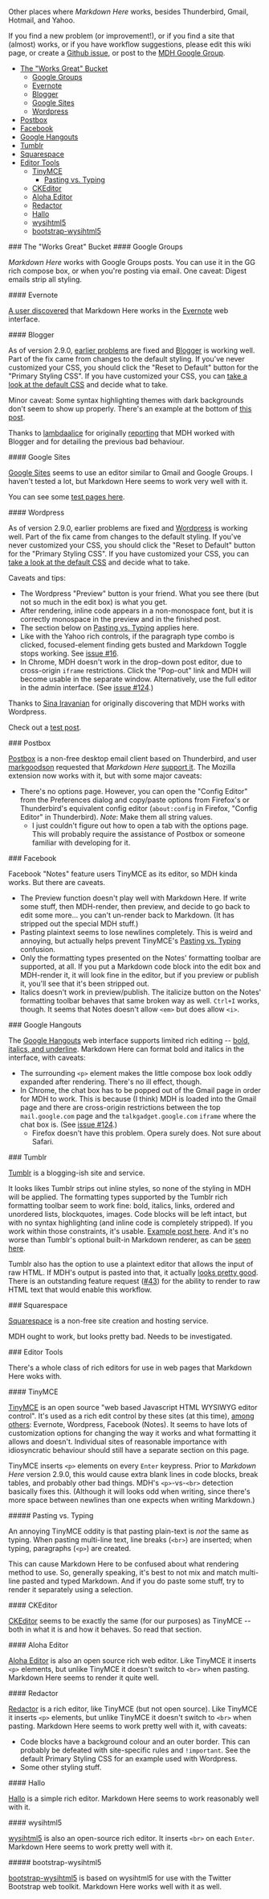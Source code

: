Other places where *Markdown Here* works, besides Thunderbird, Gmail, Hotmail, and Yahoo.

If you find a new problem (or improvement!), or if you find a site that (almost) works, or if you have workflow suggestions, please edit this wiki page, or create a [Github issue](https://github.com/adam-p/markdown-here/issues), or post to the [MDH Google Group](https://groups.google.com/forum/#!forum/markdown-here).


* [The "Works Great" Bucket](#the-works-great-bucket)
  * [Google Groups](#google-groups)
  * [Evernote](#evernote)
  * [Blogger](#blogger)
  * [Google Sites](#google-sites)
  * [Wordpress](#wordpress)
* [Postbox](#postbox)
* [Facebook](#facebook)
* [Google Hangouts](#google-hangouts)
* [Tumblr](#tumblr)
* [Squarespace](#squarespace)
* [Editor Tools](#editor-tools)
  * [TinyMCE](#tinymce)
    * [Pasting vs. Typing](#pasting-vs-typing)
  * [CKEditor](#ckeditor)
  * [Aloha Editor](#aloha-editor)
  * [Redactor](#redactor)
  * [Hallo](#hallo)
  * [wysihtml5](#wysihtml5)
  * [bootstrap-wysihtml5](#bootstrap-wysihtml5)


<a name="the-works-great-bucket"/>
### The "Works Great" Bucket

<a name="google-groups"/>
#### Google Groups

*Markdown Here* works with Google Groups posts. You can use it in the GG rich compose box, or when you're posting via email. One caveat: Digest emails strip all styling. 


<a name="evernote"/>
#### Evernote

[A user discovered](https://github.com/adam-p/markdown-here/issues/30#issuecomment-8119861) that Markdown Here works in the [Evernote](https://www.evernote.com) web interface. 


<a name="blogger"/>
#### Blogger

As of version 2.9.0, [earlier problems](https://github.com/adam-p/markdown-here/issues/89) are fixed and [Blogger](http://blogger.com/) is working well. Part of the fix came from changes to the default styling. If you've never customized your CSS, you should click the "Reset to Default" button for the "Primary Styling CSS". If you have customized your CSS, you can [take a look at the default CSS](https://github.com/adam-p/markdown-here/blob/master/src/common/default.css) and decide what to take.

Minor caveat: Some syntax highlighting themes with dark backgrounds don't seem to show up properly. There's an example at the bottom of [this post](http://adampersand.blogspot.ca/2013/10/mdh-test-better-blogger.html).

Thanks to [lambdaalice](https://github.com/lambdalice) for originally [reporting](https://github.com/adam-p/markdown-here/issues/89) that MDH worked with Blogger and for detailing the previous bad behaviour.


<a name="google-sites"/>
#### Google Sites

[Google Sites](https://sites.google.com) seems to use an editor similar to Gmail and Google Groups. I haven't tested a lot, but Markdown Here seems to work very well with it.

You can see some [test pages here](https://sites.google.com/site/markdownheretest/).


<a name="wordpress"/>
#### Wordpress

As of version 2.9.0, earlier problems are fixed and [Wordpress](http://wordpress.com/) is working well. Part of the fix came from changes to the default styling. If you've never customized your CSS, you should click the "Reset to Default" button for the "Primary Styling CSS". If you have customized your CSS, you can [take a look at the default CSS](https://github.com/adam-p/markdown-here/blob/master/src/common/default.css) and decide what to take.

Caveats and tips:
* The Wordpress "Preview" button is your friend. What you see there (but not so much in the edit box) is what you get.
* After rendering, inline code appears in a non-monospace font, but it is correctly monospace in the preview and in the finished post.
* The section below on [Pasting vs. Typing](#pasting-vs-typing) applies here.
* Like with the Yahoo rich controls, if the paragraph type combo is clicked, focused-element finding gets busted and Markdown Toggle stops working. See [issue #16](https://github.com/adam-p/markdown-here/issues/16).
* In Chrome, MDH doesn't work in the drop-down post editor, due to cross-origin `iframe` restrictions. Click the "Pop-out" link and MDH will become usable in the separate window. Alternatively, use the full editor in the admin interface. (See [issue #124](https://github.com/adam-p/markdown-here/issues/124).)

Thanks to [Sina Iravanian](https://plus.google.com/116422808039109985732/posts) for originally discovering that MDH works with Wordpress.

Check out a [test post](http://adampritch.wordpress.com/2013/10/05/markdown-here-test-post/).


<a name="postbox"/>
### Postbox

[Postbox](http://www.postbox-inc.com/) is a non-free desktop email client based on Thunderbird, and user [markgoodson](https://github.com/markgoodson) requested that *Markdown Here* [support it](https://github.com/adam-p/markdown-here/issues/30). The Mozilla extension now works with it, but with some major caveats:

* There's no options page. However, you can open the "Config Editor" from the Preferences dialog and copy/paste options from Firefox's or Thunderbird's equivalent config editor (`about:config` in Firefox, "Config Editor" in Thunderbird). *Note*: Make them all string values. 
  * I just couldn't figure out how to open a tab with the options page. This will probably require the assistance of Postbox or someone familiar with developing for it.


<a name="facebook"/>
### Facebook

Facebook "Notes" feature users TinyMCE as its editor, so MDH kinda works. But there are caveats.

* The Preview function doesn't play well with Markdown Here. If write some stuff, then MDH-render, then preview, and decide to go back to edit some more... you can't un-render back to Markdown. (It has stripped out the special MDH stuff.)
* Pasting plaintext seems to lose newlines completely. This is weird and annoying, but actually helps prevent TinyMCE's [Pasting vs. Typing](#pasting-vs-typing) confusion.
* Only the formatting types presented on the Notes' formatting toolbar are supported, at all. If you put a Markdown code block into the edit box and MDH-render it, it will look fine in the editor, but if you preview or publish it, you'll see that it's been stripped out.
* Italics doesn't work in preview/publish. The italicize button on the Notes' formatting toolbar behaves that same broken way as well. `Ctrl+I` works, though. It seems that Notes doesn't allow `<em>` but does allow `<i>`.


<a name="google-hangouts"/>
### Google Hangouts

The [Google Hangouts](http://www.google.com/hangouts/) web interface supports limited rich editing -- [bold, italics, and underline](https://support.google.com/hangouts/answer/3112005). Markdown Here can format bold and italics in the interface, with caveats:

* The surrounding `<p>` element makes the little compose box look oddly expanded after rendering. There's no ill effect, though.
* In Chrome, the chat box has to be popped out of the Gmail page in order for MDH to work. This is because (I think) MDH is loaded into the Gmail page and there are cross-origin restrictions between the top `mail.google.com` page and the `talkgadget.google.com` `iframe` where the chat box is. (See [issue #124](https://github.com/adam-p/markdown-here/issues/124).)
  * Firefox doesn't have this problem. Opera surely does. Not sure about Safari.

<a name="tumblr"/>
### Tumblr

[Tumblr](http://tumblr.com) is a blogging-ish site and service. 

It looks likes Tumblr strips out inline styles, so none of the styling in MDH will be applied. The formatting types supported by the Tumblr rich formatting toolbar seem to work fine: bold, italics, links, ordered and unordered lists, blockquotes, images. Code blocks will be left intact, but with no syntax highlighting (and inline code is completely stripped). If you work within those constraints, it's usable. [Example post here](http://adam-p.tumblr.com/post/63976503036/markdown-here-paste-test). And it's no worse than Tumblr's optional built-in Markdown renderer, as can be [seen here](http://adam-p.tumblr.com/post/64197896520/mdh-test-using-tumblrs-md-rendering).

Tumblr also has the option to use a plaintext editor that allows the input of raw HTML. If MDH's output is pasted into that, it actually [looks pretty good](http://adam-p.tumblr.com/post/64198046456/mdh-test-pasted-html-into-plaintext-editor). There is an outstanding feature request ([#43](https://github.com/adam-p/markdown-here/issues/43)) for the ability to render to raw HTML text that would enable this workflow.


<a name="squarespace"/>
### Squarespace

[Squarespace](http://squarespace.com) is a non-free site creation and hosting service. 

MDH ought to work, but looks pretty bad. Needs to be investigated.


<a name="editor-tools"/>
### Editor Tools

There's a whole class of rich editors for use in web pages that Markdown Here woks with.

<a name="tinymce"/>
#### TinyMCE

[TinyMCE](http://www.tinymce.com/) is an open source "web based Javascript HTML WYSIWYG editor control". It's used as a rich edit control by these sites (at this time), [among others](http://www.tinymce.com/enterprise/using.php): Evernote, Wordpress, Facebook (Notes). It seems to have lots of customization options for changing the way it works and what formatting it allows and doesn't. Individual sites of reasonable importance with idiosyncratic behaviour should still have a separate section on this page.

TinyMCE inserts `<p>` elements on every `Enter` keypress. Prior to *Markdown Here* version 2.9.0, this would cause extra blank lines in code blocks, break tables, and probably other bad things. MDH's `<p>`-vs-`<br>` detection basically fixes this. (Although it will looks odd when writing, since there's more space between newlines than one expects when writing Markdown.)

<a name="pasting-vs-typing"/>
##### Pasting vs. Typing

An annoying TinyMCE oddity is that pasting plain-text is *not* the same as typing. When pasting multi-line text, line breaks (`<br>`) are inserted; when typing, paragraphs (`<p>`) are created. 

This can cause Markdown Here to be confused about what rendering method to use. So, generally speaking, it's best to not mix and match multi-line pasted and typed Markdown. And if you do paste some stuff, try to render it separately using a selection.

<a name="ckeditor"/>
#### CKEditor

[CKEditor](http://ckeditor.com/) seems to be exactly the same (for our purposes) as TinyMCE -- both in what it is and how it behaves. So read that section.


<a name="aloha-editor"/>
#### Aloha Editor

[Aloha Editor](http://www.aloha-editor.org/) is also an open source rich web editor. Like TinyMCE it inserts `<p>` elements, but unlike TinyMCE it doesn't switch to `<br>` when pasting.  Markdown Here seems to render it quite well.

<a name="redactor"/>
#### Redactor

[Redactor](http://imperavi.com/redactor/) is a rich editor, like TinyMCE (but not open source). Like TinyMCE it inserts `<p>` elements, but unlike TinyMCE it doesn't switch to `<br>` when pasting. Markdown Here seems to work pretty well with it, with caveats:

* Code blocks have a background colour and an outer border. This can probably be defeated with site-specific rules and `!important`. See the default Primary Styling CSS for an example used with Wordpress.
* Some other styling stuff.

<a name="hallo"/>
#### Hallo

[Hallo](http://hallojs.org/) is a simple rich editor. Markdown Here seems to work reasonably well with it.

<a name="wysihtml5"/>
#### wysihtml5

[wysihtml5](https://github.com/xing/wysihtml5) is also an open-source rich editor. It inserts `<br>` on each `Enter`. Markdown Here seems to work pretty well with it.

<a name="bootstrap-wysihtml5"/>
##### bootstrap-wysihtml5

[bootstrap-wysihtml5](http://jhollingworth.github.io/bootstrap-wysihtml5/) is based on wysihtml5 for use with the Twitter Bootstrap web toolkit. Markdown Here works well with it as well.